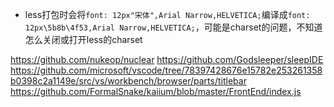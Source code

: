 - less打包时会将`font: 12px"宋体",Arial Narrow,HELVETICA;`编译成`font: 12px\5b8b\4f53,Arial Narrow,HELVETICA;`，可能是charset的问题，不知道怎么关闭或打开less的charset

https://github.com/nukeop/nuclear
https://github.com/Godsleeper/sleepIDE
https://github.com/microsoft/vscode/tree/78397428676e15782e253261358b0398c2a1149e/src/vs/workbench/browser/parts/titlebar
https://github.com/FormalSnake/kaiium/blob/master/FrontEnd/index.js